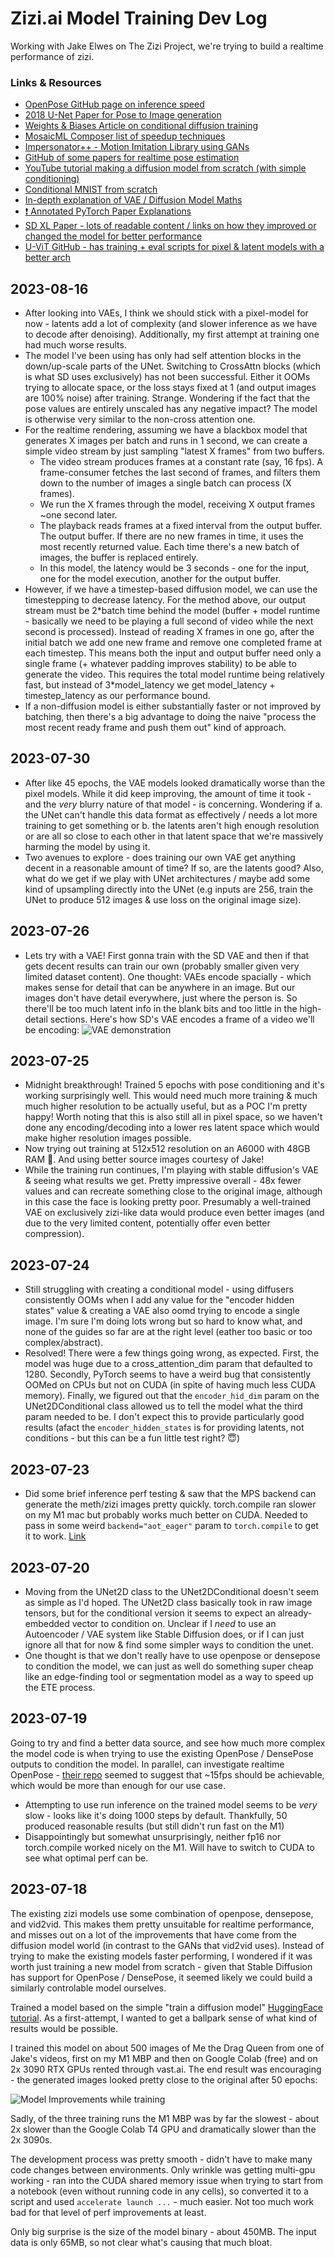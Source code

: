 # Zizi.ai Model Training Dev Log

Working with Jake Elwes on The Zizi Project, we're trying to build a realtime performance of zizi.

### Links & Resources

- [OpenPose GitHub page on inference speed](https://github.com/CMU-Perceptual-Computing-Lab/openpose/blob/master/doc/06_maximizing_openpose_speed.md)
- [2018 U-Net Paper for Pose to Image generation](https://compvis.github.io/vunet/)
- [Weights & Biases Article on conditional diffusion training](https://wandb.ai/capecape/train_sd/reports/)
- [MosaicML Composer list of speedup techniques](https://github.com/mosaicml/composer)
- [Impersonator++ - Motion Imitation Library using GANs](https://svip-lab.github.io/project/impersonator.html)
- [GitHub of some papers for realtime pose estimation](https://github.com/cbsudux/awesome-human-pose-estimation#real-time-pose-estimation)
- [YouTube tutorial making a diffusion model from scratch (with simple conditioning)](https://www.youtube.com/watch?v=TBCRlnwJtZU)
- [Conditional MNIST from scratch](https://github.com/TeaPearce/Conditional_Diffusion_MNIST)
- [In-depth explanation of VAE / Diffusion Model Maths](https://towardsdatascience.com/generating-images-using-vaes-gans-and-diffusion-models-48963ddeb2b2)
- [❗️ Annotated PyTorch Paper Explanations](https://nn.labml.ai/)
- [SD XL Paper - lots of readable content / links on how they improved or changed the model for better performance](https://github.com/Stability-AI/generative-models/blob/main/assets/sdxl_report.pdf)
- [U-ViT GitHub - has training + eval scripts for pixel & latent models with a better arch](https://github.com/baofff/U-ViT)

## 2023-08-16

- After looking into VAEs, I think we should stick with a pixel-model for now - latents add a lot of complexity (and slower inference as we have to decode after denoising). Additionally, my first attempt at training one had much worse results.
- The model I've been using has only had self attention blocks in the down/up-scale parts of the UNet. Switching to CrossAttn blocks (which is what SD uses exclusively) has not been successful. Either it OOMs trying to allocate space, or the loss stays fixed at 1 (and output images are 100% noise) after training. Strange. Wondering if the fact that the pose values are entirely unscaled has any negative impact? The model is otherwise very similar to the non-cross attention one.
- For the realtime rendering, assuming we have a blackbox model that generates X images per batch and runs in 1 second, we can create a simple video stream by just sampling "latest X frames" from two buffers.
  - The video stream produces frames at a constant rate (say, 16 fps). A frame-consumer fetches the last second of frames, and filters them down to the number of images a single batch can process (X frames).
  - We run the X frames through the model, receiving X output frames ~one second later.
  - The playback reads frames at a fixed interval from the output buffer. The output buffer. If there are no new frames in time, it uses the most recently returned value. Each time there's a new batch of images, the buffer is replaced entirely.
  - In this model, the latency would be 3 seconds - one for the input, one for the model execution, another for the output buffer.
- However, if we have a timestep-based diffusion model, we can use the timestepping to decrease latency. For the method above, our output stream must be 2\*batch time behind the model (buffer + model runtime - basically we need to be playing a full second of video while the next second is processed). Instead of reading X frames in one go, after the initial batch we add one new frame and remove one completed frame at each timestep. This means both the input and output buffer need only a single frame (+ whatever padding improves stability) to be able to generate the video. This requires the total model runtime being relatively fast, but instead of 3\*model_latency we get model_latency + timestep_latency as our performance bound.
- If a non-diffusion model is either substantially faster or not improved by batching, then there's a big advantage to doing the naive "process the most recent ready frame and push them out" kind of approach.

## 2023-07-30

- After like 45 epochs, the VAE models looked dramatically worse than the pixel models. While it did keep improving, the amount of time it took - and the _very_ blurry nature of that model - is concerning. Wondering if a. the UNet can't handle this data format as effectively / needs a lot more training to get something or b. the latents aren't high enough resolution or are all so close to each other in that latent space that we're massively harming the model by using it.
- Two avenues to explore - does training our own VAE get anything decent in a reasonable amount of time? If so, are the latents good? Also, what do we get if we play with UNet architectures / maybe add some kind of upsampling directly into the UNet (e.g inputs are 256, train the UNet to produce 512 images & use loss on the original image size).

## 2023-07-26

- Lets try with a VAE! First gonna train with the SD VAE and then if that gets decent results can train our own (probably smaller given very limited dataset content). One thought: VAEs encode spacially - which makes sense for detail that can be anywhere in an image. But our images don't have detail everywhere, just where the person is. So there'll be too much latent info in the blank bits and too little in the high-detail sections. Here's how SD's VAE encodes a frame of a video we'll be encoding:
  ![VAE demonstration](/docs/assets/images/zizi/vae.png)

## 2023-07-25

- Midnight breakthrough! Trained 5 epochs with pose conditioning and it's working surprisingly well. This would need much more training & much much higher resolution to be actually useful, but as a POC I'm pretty happy! Worth noting that this is also still all in pixel space, so we haven't done any encoding/decoding into a lower res latent space which would make higher resolution images possible.
- Now trying out training at 512x512 resolution on an A6000 with 48GB RAM 🤑. And using better source images courtesy of Jake!
- While the training run continues, I'm playing with stable diffusion's VAE & seeing what results we get. Pretty impressive overall - 48x fewer values and can recreate something close to the original image, although in this case the face is looking pretty poor. Presumably a well-trained VAE on exclusively zizi-like data would produce even better images (and due to the very limited content, potentially offer even better compression).

## 2023-07-24

- Still struggling with creating a conditional model - using diffusers consistently OOMs when I add any value for the "encoder hidden states" value & creating a VAE also oomd trying to encode a single image. I'm sure I'm doing lots wrong but so hard to know what, and none of the guides so far are at the right level (eather too basic or too complex/abstract).
- Resolved! There were a few things going wrong, as expected. First, the model was huge due to a cross_attention_dim param that defaulted to 1280. Secondly, PyTorch seems to have a weird bug that consistently OOMed on CPUs but not on CUDA (in spite of having much less CUDA memory). Finally, we figured out that the `encoder_hid_dim` param on the UNet2DConditional class allowed us to tell the model what the third param needed to be. I don't expect this to provide particularly good results (afact the `encoder_hidden_states` is for providing latents, not conditions - but this can be a fun little test right? 😇)

## 2023-07-23

- Did some brief inference perf testing & saw that the MPS backend can generate the meth/zizi images pretty quickly. torch.compile ran slower on my M1 mac but probably works much better on CUDA. Needed to pass in some weird `backend="aot_eager"` param to `torch.compile` to get it to work. [Link](https://github.com/pytorch/pytorch/pull/96980/files)

## 2023-07-20

- Moving from the UNet2D class to the UNet2DConditional doesn't seem as simple as I'd hoped. The UNet2D class basically took in raw image tensors, but for the conditional version it seems to expect an already-embedded vector to condition on. Unclear if I _need_ to use an Autoencoder / VAE system like Stable Diffusion does, or if I can just ignore all that for now & find some simpler ways to condition the unet.
- One thought is that we don't really have to use openpose or densepose to condition the model, we can just as well do something super cheap like an edge-finding tool or segmentation model as a way to speed up the ETE process.

## 2023-07-19

Going to try and find a better data source, and see how much more complex the model code is when trying to use the existing OpenPose / DensePose outputs to condition the model. In parallel, can investigate realtime OpenPose - [their repo](https://github.com/CMU-Perceptual-Computing-Lab/openpose/blob/master/doc/06_maximizing_openpose_speed.md) seemed to suggest that ~15fps should be achievable, which would be more than enough for our use case.

- Attempting to use run inference on the trained model seems to be _very_ slow - looks like it's doing 1000 steps by default. Thankfully, 50 produced reasonable results (but still didn't run fast on the M1)
- Disappointingly but somewhat unsurprisingly, neither fp16 nor torch.compile worked nicely on the M1. Will have to switch to CUDA to see what optimal perf can be.

## 2023-07-18

The existing zizi models use some combination of openpose, densepose, and vid2vid. This makes them pretty unsuitable for realtime performance, and misses out on a lot of the improvements that have come from the diffusion model world (in contrast to the GANs that vid2vid uses). Instead of trying to make the existing models faster performing, I wondered if it was worth just training a new model from scratch - given that Stable Diffusion has support for OpenPose / DensePose, it seemed likely we could build a similarly controlable model ourselves.

Trained a model based on the simple "train a diffusion model" [HuggingFace tutorial](https://huggingface.co/docs/diffusers/v0.18.2/en/tutorials/basic_training). As a first-attempt, I wanted to get a ballpark sense of what kind of results would be possible.

I trained this model on about 500 images of Me the Drag Queen from one of Jake's videos, first on my M1 MBP and then on Google Colab (free) and on 2x 3090 RTX GPUs rented through vast.ai. The end result was encouraging - the generated images looked pretty close to the original after 50 epochs:

![Model Improvements while training](/docs/assets/images/zizi/first-training.gif)

Sadly, of the three training runs the M1 MBP was by far the slowest - about 2x slower than the Google Colab T4 GPU and dramatically slower than the 2x 3090s.

The development process was pretty smooth - didn't have to make many code changes between environments. Only wrinkle was getting multi-gpu working - ran into the CUDA shared memory issue when trying to start from a notebook (even without running code in any cells), so converted it to a script and used `accelerate launch ...` - much easier. Not too much work bad for that level of perf improvements at least.

Only big surprise is the size of the model binary - about 450MB. The input data is only 65MB, so not clear what's causing that much bloat.
